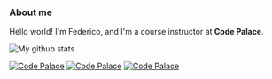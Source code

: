### About me

Hello world! I'm Federico, and I'm a course instructor at **Code Palace**.



<img align="center" src="https://github-readme-streak-stats.herokuapp.com?user=federicocotogno&hide_border=false&date_format=M%20j%5B%2C%20Y%5D" alt="My github stats" />

[![Code Palace](https://img.shields.io/youtube/channel/subscribers/UCuudpdbKmQWq2PPzYgVCWlA?label=Code%20Palace&style=social)](https://www.youtube.com/c/CodePalace/videos)
[![Code Palace](https://img.shields.io/twitter/follow/twitter?label=Twitter)](https://github.com/federicocotogno)
[![Code Palace](https://img.shields.io/github/followers/federicocotogno?style=social)](https://github.com/federicocotogno)

